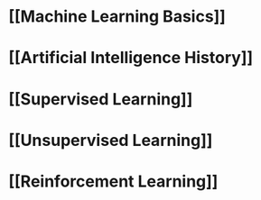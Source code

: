 # [[Machine Learning Basics]]
# [[Artificial Intelligence History]]
# [[Supervised Learning]]
# [[Unsupervised Learning]]
# [[Reinforcement Learning]]
